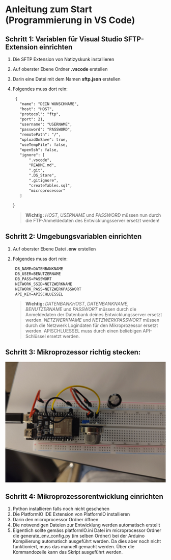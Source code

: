 # Anleitung zum Start (Programmierung in VS Code)
## Schritt 1: Variablen für Visual Studio SFTP-Extension einrichten
1. Die SFTP Extension von Natizyskunk installieren
2. Auf oberster Ebene Ordner **.vscode** erstellen
3. Darin eine Datei mit dem Namen **sftp.json** erstellen
4. Folgendes muss dort rein:

    	{
          "name": "DEIN WUNSCHNAME",
          "host": "HOST",
          "protocol": "ftp",
          "port": 21,
          "username": "USERNAME",
          "password": "PASSWORD",
          "remotePath": "/",
          "uploadOnSave": true,
          "useTempFile": false,
          "openSsh": false,
          "ignore": [
              ".vscode",
              "README.md",
              ".git",
              ".DS_Store",
              ".gitignore",
              "createTables.sql",
              "microprocessor"
          ]
      }
   
    > **Wichtig:** *HOST*, *USERNAME* und *PASSWORD* müssen nun durch die FTP-Anmeldedaten des Entwicklungsserver ersetzt werden!

## Schritt 2: Umgebungsvariablen einrichten
1. Auf oberster Ebene Datei **.env** erstellen
2. Folgendes muss dort rein:

    	DB_NAME=DATENBANKNAME
    	DB_USER=BENUTZERNAME
    	DB_PASS=PASSWORT
        NETWORK_SSID=NETZWERKNAME
        NETWORK_PASS=NETZWERKPASSWORT
        API_KEY=APISCHLUESSEL

    > **Wichtig:** *DATENBANKHOST*, *DATENBANKNAME*, *BENUTZERNAME* und *PASSWORT* müssen durch die Anmeldedaten der Datenbank deines Entwicklungsserver ersetzt werden. *NETZWERKNAME* und *NETZWERKPASSWORT* müssen durch die Netzwerk Logindaten für den Mikroprozessor ersetzt werden. APISCHLUESSEL muss durch einen beliebigen API-Schlüssel ersetzt werden.

## Schritt 3: Mikroprozessor richtig stecken:
![](img/Steckplan.jpg?raw=true)

## Schritt 4: Mikroprozessorentwicklung einrichten
1. Python installieren falls noch nicht geschehen
2. Die PlatformIO IDE Extension von PlatformIO installieren
3. Darin den microprocessor Ordner öffnen
4. Die notwendigen Dateien zur Entwicklung werden automatisch erstellt
5. Eigentlich sollte gemäss platformIO.ini Datei im microprocessor Ordner die generate_env_config.py (im selben Ordner) bei der Arduino Kompilierung automatisch ausgeführt werden. Da dies aber noch nicht funktioniert, muss das manuell gemacht werden. Über die Kommandozeile kann das Skript ausgeführt werden.